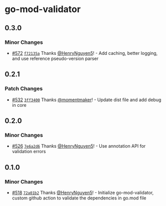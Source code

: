 # go-mod-validator

## 0.3.0

### Minor Changes

- [#572](https://github.com/smartcontractkit/.github/pull/572)
  [`f72135a`](https://github.com/smartcontractkit/.github/commit/f72135af430664fba28efd54e52de03de54191e9)
  Thanks [@HenryNguyen5](https://github.com/HenryNguyen5)! - Add caching, better
  logging, and use reference pseudo-version parser

## 0.2.1

### Patch Changes

- [#532](https://github.com/smartcontractkit/.github/pull/532)
  [`3ff3400`](https://github.com/smartcontractkit/.github/commit/3ff34007fa2424e317969ae3ea290d923cea567c)
  Thanks [@momentmaker](https://github.com/momentmaker)! - Update dist file and
  add debug in core

## 0.2.0

### Minor Changes

- [#526](https://github.com/smartcontractkit/.github/pull/526)
  [`7e6a2d6`](https://github.com/smartcontractkit/.github/commit/7e6a2d6eb3fb9700038db9549c0dd8f63dd97419)
  Thanks [@HenryNguyen5](https://github.com/HenryNguyen5)! - Use annotation API
  for validation errors

## 0.1.0

### Minor Changes

- [#518](https://github.com/smartcontractkit/.github/pull/518)
  [`72a01b2`](https://github.com/smartcontractkit/.github/commit/72a01b25a8d31c8fe3dee5e74eaf936eb42064ec)
  Thanks [@HenryNguyen5](https://github.com/HenryNguyen5)! - Initialize
  go-mod-validator, custom github action to validate the dependencies in go.mod
  file
